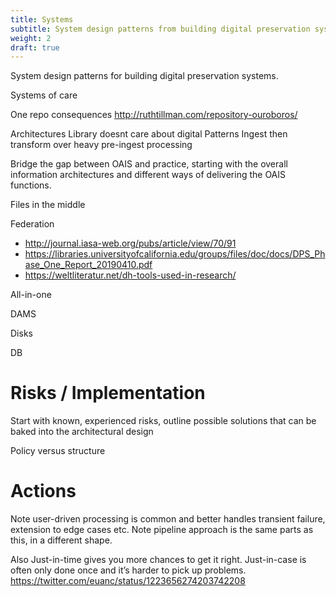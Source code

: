 ```yaml
---
title: Systems
subtitle: System design patterns from building digital preservation systems.
weight: 2
draft: true
---
```


System design patterns for building digital preservation systems.



Systems of care

One repo consequences http://ruthtillman.com/repository-ouroboros/

Architectures
Library doesnt care about digital
Patterns
Ingest then transform over heavy pre-ingest processing

Bridge the gap between OAIS and practice, starting with the overall information architectures and different ways of delivering the OAIS functions.

Files in the middle 

Federation

- http://journal.iasa-web.org/pubs/article/view/70/91
- https://libraries.universityofcalifornia.edu/groups/files/doc/docs/DPS_Phase_One_Report_20190410.pdf
- https://weltliteratur.net/dh-tools-used-in-research/

All-in-one

DAMS

Disks

DB

# Risks / Implementation

Start with known, experienced risks, outline possible solutions that can be baked into the architectural design 

Policy versus structure 


# Actions

Note user-driven processing is common and better handles transient failure, extension to edge cases etc. Note pipeline approach is the same parts as this, in a different shape.

Also Just-in-time gives you more chances to get it right. Just-in-case is often only done once and it’s harder to pick up problems. https://twitter.com/euanc/status/1223656274203742208

